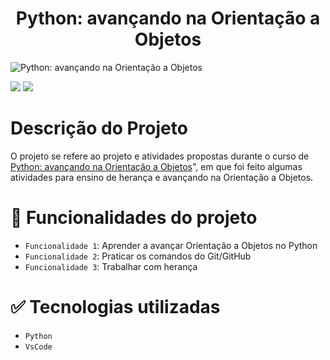 # <h1 align="center"> Python: avançando na Orientação a Objetos </h1>
![Python: avançando na Orientação a Objetos](https://user-images.githubusercontent.com/95968249/206300933-75d920eb-1681-4b4d-85f6-6e06212f3b11.png)<p align="center">


<img src="https://img.shields.io/static/v1?label=STATUS&message=FINALIZADO&color=GREEN&style=for-the-badge"/>
<img src="https://img.shields.io/github/stars/uranolais/alura-git?style=for-the-badge"/>
</p>

# Descrição do Projeto
O projeto se refere ao projeto e atividades propostas durante o curso de [Python: avançando na Orientação a Objetos](https://cursos.alura.com.br/course/python-3-avancando-orientacao-objetos)", em que foi feito algumas atividades para ensino de herança e avançando na Orientação a Objetos.

# :hammer: Funcionalidades do projeto

- `Funcionalidade 1`: Aprender a avançar Orientação a Objetos no Python
- `Funcionalidade 2`: Praticar os comandos do Git/GitHub
- `Funcionalidade 3`: Trabalhar com herança

# ✅ Tecnologias utilizadas
- `Python`
- `VsCode`

